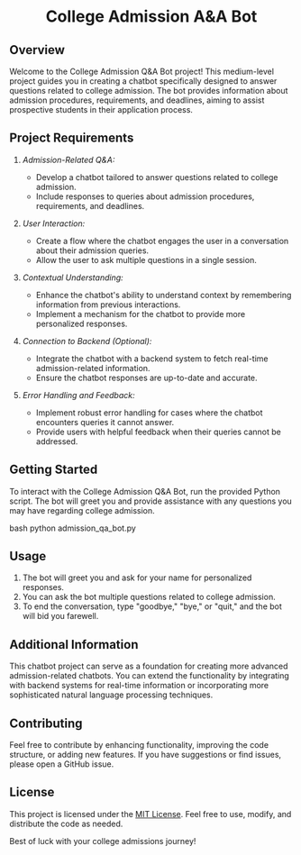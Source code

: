 <h1 align="center" id="title">College Admission A&A Bot </h1>

## Overview

Welcome to the College Admission Q&A Bot project! This medium-level project guides you in creating a chatbot specifically designed to answer questions related to college admission. The bot provides information about admission procedures, requirements, and deadlines, aiming to assist prospective students in their application process.

## Project Requirements

1. *Admission-Related Q&A:*
   - Develop a chatbot tailored to answer questions related to college admission.
   - Include responses to queries about admission procedures, requirements, and deadlines.

2. *User Interaction:*
   - Create a flow where the chatbot engages the user in a conversation about their admission queries.
   - Allow the user to ask multiple questions in a single session.

3. *Contextual Understanding:*
   - Enhance the chatbot's ability to understand context by remembering information from previous interactions.
   - Implement a mechanism for the chatbot to provide more personalized responses.

4. *Connection to Backend (Optional):*
   - Integrate the chatbot with a backend system to fetch real-time admission-related information.
   - Ensure the chatbot responses are up-to-date and accurate.

5. *Error Handling and Feedback:*
   - Implement robust error handling for cases where the chatbot encounters queries it cannot answer.
   - Provide users with helpful feedback when their queries cannot be addressed.


## Getting Started

To interact with the College Admission Q&A Bot, run the provided Python script. The bot will greet you and provide assistance with any questions you may have regarding college admission.

bash
python admission_qa_bot.py


## Usage

1. The bot will greet you and ask for your name for personalized responses.
2. You can ask the bot multiple questions related to college admission.
3. To end the conversation, type "goodbye," "bye," or "quit," and the bot will bid you farewell.

## Additional Information

This chatbot project can serve as a foundation for creating more advanced admission-related chatbots. You can extend the functionality by integrating with backend systems for real-time information or incorporating more sophisticated natural language processing techniques.

## Contributing

Feel free to contribute by enhancing functionality, improving the code structure, or adding new features. If you have suggestions or find issues, please open a GitHub issue.

## License

This project is licensed under the [MIT License](LICENSE). Feel free to use, modify, and distribute the code as needed.

Best of luck with your college admissions journey!
